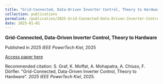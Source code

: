 ```yaml
---
title: "Grid-Connected, Data-Driven Inverter Control, Theory to Hardware"
collection: publications
permalink: /publication/2025-Grid-Connected-Data-Driven-Inverter-Control-Theory
date: 2025-01-01
---
```

<p style="font-size: 1.1em; margin-bottom: 0.5em;"><b>Grid-Connected, Data-Driven Inverter Control, Theory to Hardware</b></p>
<p style="margin-bottom: 0.5em;">Published in <em>2025 IEEE PowerTech Kiel</em>, 2025</p>
<p style="margin-bottom: 0.5em;"><a href="https://doi.org/10.48550/ARXIV.2507.02325" target="_blank">Access paper here</a></p>
<p>Recommended citation: S. Graf, K. Moffat, A. Mohapatra, A. Chiuso, F. Dörfler. "Grid-Connected, Data-Driven Inverter Control, Theory to Hardware". <em>2025 IEEE PowerTech Kiel</em>, 2025.</p>